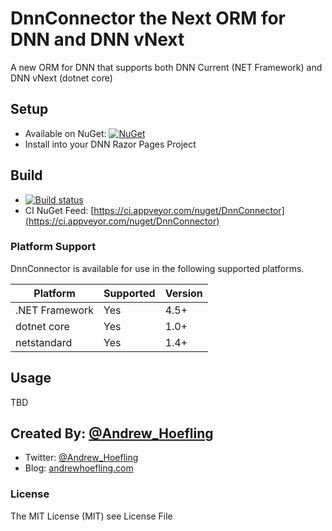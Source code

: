 # DnnConnector the Next ORM for DNN and DNN vNext
A new ORM for DNN that supports both DNN Current (NET Framework) and DNN vNext (dotnet core)

## Setup

* Available on NuGet: [![NuGet](https://img.shields.io/nuget/v/DnnConnector.svg?label=NuGet)](https://www.nuget.org/packages/DnnConnector)
* Install into your DNN Razor Pages Project

## Build

* [![Build status](https://ci.appveyor.com/api/projects/status/8uyiew0s2ocqlfgo?svg=true)](https://ci.appveyor.com/project/ahoefling/dnnconnector)
* CI NuGet Feed: [https://ci.appveyor.com/nuget/DnnConnector](https://ci.appveyor.com/nuget/DnnConnector)
    
### Platform Support
DnnConnector is available for use in the following supported platforms.

| Platform         | Supported | Version     |
|------------------|-----------|-------------|
| .NET Framework   | Yes       | 4.5+	     |
| dotnet core      | Yes       | 1.0+        |
| netstandard      | Yes       | 1.4+        |


## Usage ##
TBD

## Created By: [@Andrew_Hoefling](https://twitter.com/andrew_hoefling)

* Twitter: [@Andrew_Hoefling](https://twitter.com/andrew_hoefling)
* Blog: [andrewhoefling.com](http://www.andrewhoefling.com)

### License

The MIT License (MIT) see License File
